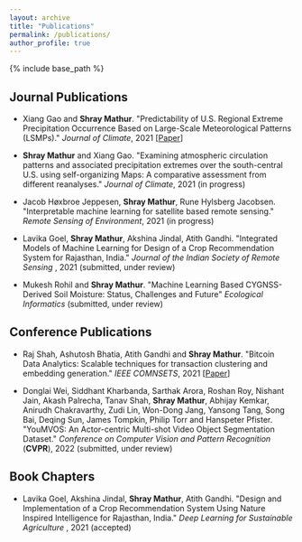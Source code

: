```yaml
---
layout: archive
title: "Publications"
permalink: /publications/
author_profile: true
---
```



{% include base_path %}

<!--
{% for post in site.publications reversed %}
  {% include archive-single.html %}
{% endfor %}
-->

## Journal Publications

* Xiang Gao and **Shray Mathur**. "Predictability of U.S. Regional Extreme Precipitation Occurrence Based on Large-Scale Meteorological Patterns (LSMPs)."
*Journal of Climate*, 2021 [[Paper](https://doi.org/10.1175/JCLI-D-21-0137.1)]

* **Shray Mathur** and Xiang Gao. "Examining atmospheric circulation patterns and associated precipitation extremes over the south-central U.S. using self-organizing Maps: A comparative assessment from different reanalyses." 
*Journal of Climate*, 2021 (in progress)

* Jacob Høxbroe Jeppesen, **Shray Mathur**, Rune Hylsberg Jacobsen.
"Interpretable machine learning for satellite based remote sensing."
*Remote Sensing of Environment*, 2021 (in progress)

* Lavika Goel, **Shray Mathur**, Akshina Jindal, Atith Gandhi.
"Integrated Models of Machine Learning for Design of a Crop Recommendation System for Rajasthan, India." *Journal of the Indian Society of Remote Sensing* , 2021 (submitted, under review)

* Mukesh Rohil and **Shray Mathur**. "Machine Learning Based CYGNSS-Derived Soil Moisture: Status, Challenges and Future" 
*Ecological Informatics* (submitted, under review)

## Conference Publications

* Raj Shah, Ashutosh Bhatia, Atith Gandhi and **Shray Mathur**. "Bitcoin Data Analytics: Scalable techniques for transaction clustering and embedding generation."
*IEEE COMNSETS*, 2021 [[Paper](https://ieeexplore.ieee.org/abstract/document/9352922)]

* Donglai Wei, Siddhant Kharbanda, Sarthak Arora, Roshan Roy, Nishant Jain, Akash Palrecha, Tanav Shah, **Shray Mathur**, Abhijay Kemkar, Anirudh Chakravarthy, Zudi Lin, Won-Dong Jang, Yansong Tang, Song Bai, Deqing Sun, James Tompkin, Philip Torr and Hanspeter Pfister. "YouMVOS: An Actor-centric Multi-shot Video Object Segmentation Dataset."
*Conference on Computer Vision and Pattern Recognition* (**CVPR**), 2022 (submitted, under review)


## Book Chapters
* Lavika Goel, Akshina Jindal, **Shray Mathur**, Atith Gandhi.
"Design and Implementation of a Crop Recommendation System Using Nature Inspired Intelligence for Rajasthan, India." *Deep Learning for Sustainable Agriculture* , 2021 (accepted)
